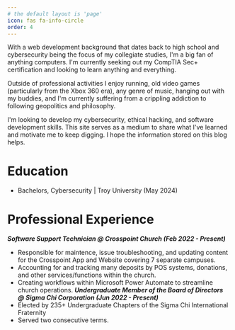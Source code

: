 ```yaml
---
# the default layout is 'page'
icon: fas fa-info-circle
order: 4
---
```


With a web development background that dates back to high school and cybersecurity being the focus of my collegiate studies, I'm a big fan of anything computers. I'm currently seeking out my CompTIA Sec+ certification and looking to learn anything and everything.

Outside of professional activities I enjoy running, old video games (particularly from the Xbox 360 era), any genre of music, hanging out with my buddies, and I'm currently suffering from a crippling addiction to following geopolitics and philosophy.

I'm looking to develop my cybersecurity, ethical hacking, and software development skills. This site serves as a medium to share what I've learned and motivate me to keep digging. I hope the information stored on this blog helps.

# Education
- Bachelors, Cybersecurity | Troy University (May 2024)
# Professional Experience
***Software Support Technician @ Crosspoint Church (Feb 2022 - Present)***
- Responsible for maintence, issue troubleshooting, and updating content for the Crosspoint App and Website covering 7 separate campuses.
- Accounting for and tracking many deposits by POS systems, donations, and other services/functions within the church.
- Creating workflows within Microsoft Power Automate to streamline church operations.
***Undergraduate Member of the Board of Directors @ Sigma Chi Corporation (Jun 2022 - Present)***
- Elected by 235+ Undergraduate Chapters of the Sigma Chi International Fraternity
- Served two consecutive terms.